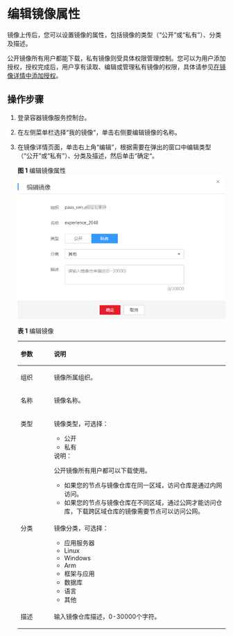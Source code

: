 # 编辑镜像属性<a name="swr_01_0016"></a>

镜像上传后，您可以设置镜像的属性，包括镜像的类型（“公开”或“私有”）、分类及描述。

公开镜像所有用户都能下载，私有镜像则受具体权限管理控制。您可以为用户添加授权，授权完成后，用户享有读取、编辑或管理私有镜像的权限，具体请参见[在镜像详情中添加授权](授权管理.md#section851514354541)。

## 操作步骤<a name="zh-cn_topic_0084266453_section1514912210148"></a>

1.  登录容器镜像服务控制台。
2.  在左侧菜单栏选择“我的镜像“，单击右侧要编辑镜像的名称。
3.  在镜像详情页面，单击右上角“编辑”，根据需要在弹出的窗口中编辑类型（“公开”或“私有”）、分类及描述，然后单击“确定“。

    **图 1**  编辑镜像属性<a name="zh-cn_topic_0084266453_fig1222412412618"></a>  
    ![](figures/编辑镜像属性.png "编辑镜像属性")

    **表 1**  编辑镜像

    <a name="table156232449577"></a>
    <table><thead align="left"><tr id="row362424415719"><th class="cellrowborder" valign="top" width="16%" id="mcps1.2.3.1.1"><p id="p5624164445718"><a name="p5624164445718"></a><a name="p5624164445718"></a>参数</p>
    </th>
    <th class="cellrowborder" valign="top" width="84%" id="mcps1.2.3.1.2"><p id="p86248445574"><a name="p86248445574"></a><a name="p86248445574"></a>说明</p>
    </th>
    </tr>
    </thead>
    <tbody><tr id="row126241344125712"><td class="cellrowborder" valign="top" width="16%" headers="mcps1.2.3.1.1 "><p id="p1462474475716"><a name="p1462474475716"></a><a name="p1462474475716"></a>组织</p>
    </td>
    <td class="cellrowborder" valign="top" width="84%" headers="mcps1.2.3.1.2 "><p id="p126245448576"><a name="p126245448576"></a><a name="p126245448576"></a>镜像所属组织。</p>
    </td>
    </tr>
    <tr id="row1462434455710"><td class="cellrowborder" valign="top" width="16%" headers="mcps1.2.3.1.1 "><p id="p1362474485717"><a name="p1362474485717"></a><a name="p1362474485717"></a>名称</p>
    </td>
    <td class="cellrowborder" valign="top" width="84%" headers="mcps1.2.3.1.2 "><p id="p987113416590"><a name="p987113416590"></a><a name="p987113416590"></a>镜像名称。</p>
    </td>
    </tr>
    <tr id="row1362494415711"><td class="cellrowborder" valign="top" width="16%" headers="mcps1.2.3.1.1 "><p id="p16251445579"><a name="p16251445579"></a><a name="p16251445579"></a>类型</p>
    </td>
    <td class="cellrowborder" valign="top" width="84%" headers="mcps1.2.3.1.2 "><p id="p1385611278482"><a name="p1385611278482"></a><a name="p1385611278482"></a>镜像类型，可选择：</p>
    <a name="ul14883318487"></a><a name="ul14883318487"></a><ul id="ul14883318487"><li>公开</li><li>私有</li></ul>
    <div class="note" id="note173012712466"><a name="note173012712466"></a><a name="note173012712466"></a><span class="notetitle"> 说明： </span><div class="notebody"><p id="p188411222175614"><a name="p188411222175614"></a><a name="p188411222175614"></a>公开镜像所有用户都可以下载使用。</p>
    <a name="ul206121834039"></a><a name="ul206121834039"></a><ul id="ul206121834039"><li>如果您的节点与镜像仓库在同一区域，访问仓库是通过内网访问。</li><li>如果您的节点与镜像仓库在不同区域，通过公网才能访问仓库，下载跨区域仓库的镜像需要节点可以访问公网。</li></ul>
    </div></div>
    </td>
    </tr>
    <tr id="row2034315951713"><td class="cellrowborder" valign="top" width="16%" headers="mcps1.2.3.1.1 "><p id="p880219183417"><a name="p880219183417"></a><a name="p880219183417"></a>分类</p>
    </td>
    <td class="cellrowborder" valign="top" width="84%" headers="mcps1.2.3.1.2 "><p id="p15679590192"><a name="p15679590192"></a><a name="p15679590192"></a>镜像分类，可选择：</p>
    <a name="ul295090202015"></a><a name="ul295090202015"></a><ul id="ul295090202015"><li>应用服务器</li><li>Linux</li><li>Windows</li><li>Arm</li><li>框架与应用</li><li>数据库</li><li>语言</li><li>其他</li></ul>
    </td>
    </tr>
    <tr id="row1867154816580"><td class="cellrowborder" valign="top" width="16%" headers="mcps1.2.3.1.1 "><p id="p8681348135814"><a name="p8681348135814"></a><a name="p8681348135814"></a>描述</p>
    </td>
    <td class="cellrowborder" valign="top" width="84%" headers="mcps1.2.3.1.2 "><p id="p20682482582"><a name="p20682482582"></a><a name="p20682482582"></a>输入镜像仓库描述，0-30000个字符。</p>
    </td>
    </tr>
    </tbody>
    </table>


